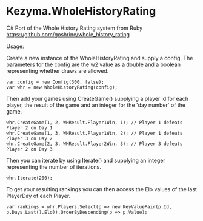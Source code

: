 # Kezyma.WholeHistoryRating

C# Port of the Whole History Rating system from Ruby https://github.com/goshrine/whole_history_rating

Usage:

Create a new instance of the WholeHistoryRating and supply a config.
The parameters for the config are the w2 value as a double and a boolean representing whether draws are allowed.

    var config = new Config(300, false);
    var whr = new WholeHistoryRating(config);
    
Then add your games using CreateGame() supplying a player id for each player, the result of the game and an integer for the 'day number' of the game.

    whr.CreateGame(1, 2, WHResult.Player1Win, 1); // Player 1 defeats Player 2 on Day 1
    whr.CreateGame(1, 3, WHResult.Player1Win, 2); // Player 1 defeats Player 3 on Day 2
    whr.CreateGame(2, 3, WHResult.Player2Win, 3); // Player 3 defeats Player 2 on Day 3

Then you can iterate by using Iterate() and supplying an integer representing the number of iterations.

    whr.Iterate(200);
    
To get your resulting rankings you can then access the Elo values of the last PlayerDay of each Player.

    var rankings = whr.Players.Select(p => new KeyValuePair(p.Id, p.Days.Last().Elo)).OrderByDescending(p => p.Value);
